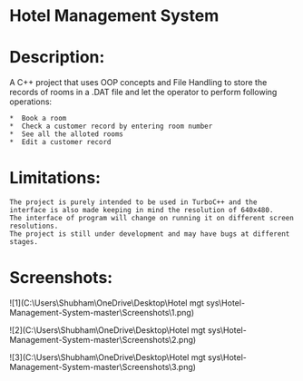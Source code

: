 # Hotel Management System

# Description:


A C++ project that uses OOP concepts and File Handling to store the records of rooms in a .DAT file and let the operator to perform following operations:

	*  Book a room
	*  Check a customer record by entering room number
	*  See all the alloted rooms
	*  Edit a customer record
	

# Limitations:

	The project is purely intended to be used in TurboC++ and the interface is also made keeping in mind the resolution of 640x480.
	The interface of program will change on running it on different screen resolutions.
	The project is still under development and may have bugs at different stages.
	
# Screenshots:

![1](C:\Users\Shubham\OneDrive\Desktop\Hotel mgt sys\Hotel-Management-System-master\Screenshots\1.png)

![2](C:\Users\Shubham\OneDrive\Desktop\Hotel mgt sys\Hotel-Management-System-master\Screenshots\2.png)

![3](C:\Users\Shubham\OneDrive\Desktop\Hotel mgt sys\Hotel-Management-System-master\Screenshots\3.png)
